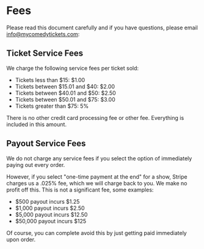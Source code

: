 # Fees

Please read this document carefully and if you have questions, please email info@mycomedytickets.com:

## Ticket Service Fees

We charge the following service fees per ticket sold:

- Tickets less than $15: $1.00
- Tickets between $15.01 and $40: $2.00
- Tickets between $40.01 and $50: $2.50
- Tickets between $50.01 and $75: $3.00
- Tickets greater than $75: 5%

There is no other credit card processing fee or other fee. Everything is included in this amount. 

## Payout Service Fees

We do not charge any service fees if you select the option of immediately paying out every order.

However, if you select "one-time payment at the end" for a show, Stripe charges us a .025% fee, which we will
charge back to you. We make no profit off this. This is not a significant fee, some examples:

- $500 payout incurs $1.25
- $1,000 payout incurs $2.50
- $5,000 payout incurs $12.50
- $50,000 payout incurs $125

Of course, you can complete avoid this by just getting paid immediately upon order.


